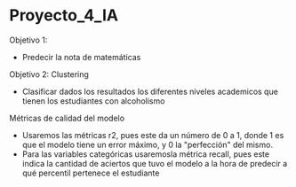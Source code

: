 # Proyecto_4_IA

Objetivo 1:
- Predecir la nota de matemáticas

Objetivo 2: Clustering
- Clasificar dados los resultados los diferentes niveles academicos que tienen los estudiantes con alcoholismo

Métricas de calidad del modelo
- Usaremos las métricas r2, pues este da un número de 0 a 1, donde 1 es que el modelo tiene un error máximo, y 0 la "perfección" del mismo.
- Para las variables categóricas usaremosla métrica recall, pues este indica la cantidad de aciertos que tuvo el modelo a la hora de predecir a qué percentil pertenece el estudiante
